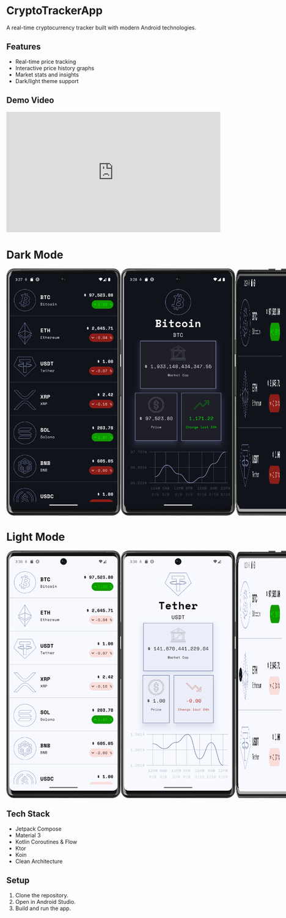 # CryptoTrackerApp

A real-time cryptocurrency tracker built with modern Android technologies.

## Features
- Real-time price tracking
- Interactive price history graphs
- Market stats and insights
- Dark/light theme support

## Demo Video
<iframe width="560" height="315" src="https://www.youtube.com/embed/DXGvq-6LeQY" title="YouTube video player" frameborder="0" allow="accelerometer; autoplay; clipboard-write; encrypted-media; gyroscope; picture-in-picture" allowfullscreen></iframe>

# Dark Mode
<div style="display: flex; justify-content: space-between;">
  <img src="screenshots/homescreen.png" alt="Home Screen" width="300"/>
  <img src="screenshots/detailsscreen.png" alt="Details Screen" width="300"/>
  <img src="screenshots/differentdevices.png" alt="Details Screen" width="300"/>
</div>

# Light Mode
<div style="display: flex; justify-content: space-between;">
  <img src="screenshots/homescreen-lightmode.png" alt="Home Screen" width="300"/>
  <img src="screenshots/detailsscreen-lightmode.png" alt="Details Screen" width="300"/>
  <img src="screenshots/differentdevices-lightmode.png" alt="Details Screen" width="300"/>
</div>

## Tech Stack
- Jetpack Compose
- Material 3
- Kotlin Coroutines & Flow
- Ktor
- Koin
- Clean Architecture

## Setup
1. Clone the repository.
2. Open in Android Studio.
3. Build and run the app.
